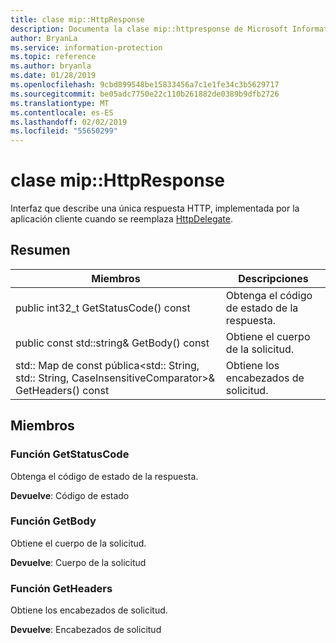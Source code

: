 ```yaml
---
title: clase mip::HttpResponse
description: Documenta la clase mip::httpresponse de Microsoft Information Protection (MIP) SDK.
author: BryanLa
ms.service: information-protection
ms.topic: reference
ms.author: bryanla
ms.date: 01/28/2019
ms.openlocfilehash: 9cbd899548be15833456a7c1e1fe34c3b5629717
ms.sourcegitcommit: be05adc7750e22c110b261882de0389b9dfb2726
ms.translationtype: MT
ms.contentlocale: es-ES
ms.lasthandoff: 02/02/2019
ms.locfileid: "55650299"
---
```

# <a name="class-miphttpresponse"></a>clase mip::HttpResponse 
Interfaz que describe una única respuesta HTTP, implementada por la aplicación cliente cuando se reemplaza [HttpDelegate](class_mip_httpdelegate.md).
  
## <a name="summary"></a>Resumen
 Miembros                        | Descripciones                                
--------------------------------|---------------------------------------------
public int32_t GetStatusCode() const  |  Obtenga el código de estado de la respuesta.
public const std::string& GetBody() const  |  Obtiene el cuerpo de la solicitud.
std:: Map de const pública\<std:: String, std:: String, CaseInsensitiveComparator\>& GetHeaders() const  |  Obtiene los encabezados de solicitud.
  
## <a name="members"></a>Miembros
  
### <a name="getstatuscode-function"></a>Función GetStatusCode
Obtenga el código de estado de la respuesta.

  
**Devuelve**: Código de estado
  
### <a name="getbody-function"></a>Función GetBody
Obtiene el cuerpo de la solicitud.

  
**Devuelve**: Cuerpo de la solicitud
  
### <a name="getheaders-function"></a>Función GetHeaders
Obtiene los encabezados de solicitud.

  
**Devuelve**: Encabezados de solicitud